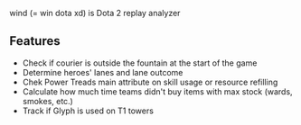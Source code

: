 wind (= win dota xd) is Dota 2 replay analyzer

## Features
* Check if courier is outside the fountain at the start of the game
* Determine heroes' lanes and lane outcome
* Chek Power Treads main attribute on skill usage or resource refilling
* Calculate how much time teams didn't buy items with max stock (wards, smokes, etc.)
* Track if Glyph is used on T1 towers
